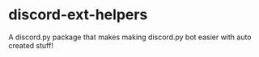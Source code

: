 # discord-ext-helpers
A discord.py package that makes making discord.py bot easier with auto created stuff!
